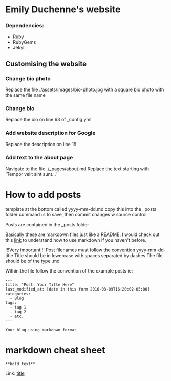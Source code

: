 # Emily Duchenne's website

### Dependencies:

- Ruby
- RubyGems
- Jekyll

## Customising the website

### Change bio photo
Replace the file ./assets/images/bio-photo.jpg with a square bio photo with the same file name

### Change bio
Replace the bio on line 63 of _config.yml

### Add website description for Google
Replace the description on line 18

### Add text to the about page
Navigate to the file ./_pages/about.md
Replace the text starting with 'Tempor velit sint sunt...'

# How to add posts
template at the bottom called yyyy-mm-dd.md 
copy this into the _posts folder
command+s to save, then commit changes w source control

Posts are contained in the _posts folder

Basically these are markdown files just like a README. I would check out this [link](https://www.markdownguide.org/cheat-sheet/) to understand how to use markdown if you haven't before.

!!!Very important!!!
Post filenames must follow the convention yyyy-mm-dd-title
Title should be in lowercase with spaces separated by dashes
The file should be of the type .md

Within the file follow the convention of the example posts ie:
```
---
title: "Post: Your Title Here"
last_modified_at: [date in this form 2016-03-09T16:20:02-05:00]
categories:
  - Blog
tags:
  - tag 1
  - tag 2
  - etc.
---

Your blog using markdown format
```

# markdown cheat sheet

	**bold text**

  Link: [title](https://www.example.com)

